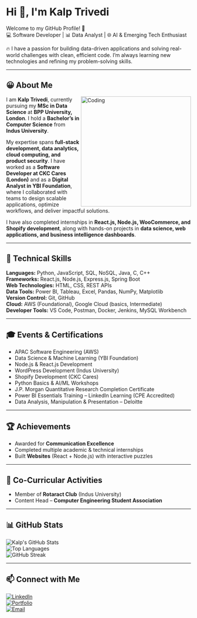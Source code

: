 # Hi 👋, I'm Kalp Trivedi  
Welcome to my GitHub Profile! 🚀  
💻 Software Developer | 📊 Data Analyst | 🌐 AI & Emerging Tech Enthusiast  

🔥 I have a passion for building data-driven applications and solving real-world challenges with clean, efficient code. I’m always learning new technologies and refining my problem-solving skills.  

---

## 😀 About Me  
<img align="right" alt="Coding" width="300" src="https://media.giphy.com/media/qgQUggAC3Pfv687qPC/giphy.gif">  

I am **Kalp Trivedi**, currently pursuing my **MSc in Data Science** at **BPP University, London**. I hold a **Bachelor’s in Computer Science** from **Indus University**.  

My expertise spans **full-stack development, data analytics, cloud computing, and product security**. I have worked as a **Software Developer at CKC Cares (London)** and as a **Digital Analyst in YBI Foundation**, where I collaborated with teams to design scalable applications, optimize workflows, and deliver impactful solutions.  

I have also completed internships in **React.js, Node.js, WooCommerce, and Shopify development**, along with hands-on projects in **data science, web applications, and business intelligence dashboards**.  

---

## 👀 Technical Skills  
**Languages:** Python, JavaScript, SQL, NoSQL, Java, C, C++  
**Frameworks:** React.js, Node.js, Express.js, Spring Boot  
**Web Technologies:** HTML, CSS, REST APIs  
**Data Tools:** Power BI, Tableau, Excel, Pandas, NumPy, Matplotlib  
**Version Control:** Git, GitHub  
**Cloud:** AWS (Foundational), Google Cloud (basics, Intermediate)  
**Developer Tools:** VS Code, Postman, Docker, Jenkins, MySQL Workbench  

---

## 🎓 Events & Certifications  
- APAC Software Engineering (AWS)  
- Data Science & Machine Learning (YBI Foundation)  
- Node.js & React.js Development  
- WordPress Development (Indus University)  
- Shopify Development (CKC Cares)  
- Python Basics & AI/ML Workshops
- J.P. Morgan Quantitative Research Completion Certificate
- Power BI Essentials Training – LinkedIn Learning (CPE Accredited)
- Data Analysis, Manipulation & Presentation – Deloitte

---

## 🏆 Achievements  
- Awarded for **Communication Excellence**  
- Completed multiple academic & technical internships  
- Built **Websites** (React + Node.js) with interactive puzzles  

---

## 💼 Co-Curricular Activities  
- Member of **Rotaract Club** (Indus University)  
- Content Head – **Computer Engineering Student Association**  

---

## 📊 GitHub Stats  
![Kalp's GitHub Stats](https://github-readme-stats.vercel.app/api?username=kalptrivedi&show_icons=true&theme=radical)  
![Top Languages](https://github-readme-stats.vercel.app/api/top-langs/?username=kalptrivedi&layout=compact&theme=radical)  
![GitHub Streak](https://github-readme-streak-stats.herokuapp.com/?user=kalptrivedi&theme=radical)  

---

## 📫 Connect with Me  
[![LinkedIn](https://img.shields.io/badge/LinkedIn-0077B5?logo=linkedin&logoColor=white)](https://linkedin.com/in/YOUR-LINKEDIN)  
[![Portfolio](https://img.shields.io/badge/Portfolio-000000?logo=react&logoColor=white)](https://YOUR-PORTFOLIO-URL)  
[![Email](https://img.shields.io/badge/Email-kalptrivedi2020%40gmail.com-D14836?logo=gmail&logoColor=white)](mailto:kalptrivedi2020@gmail.com)  
